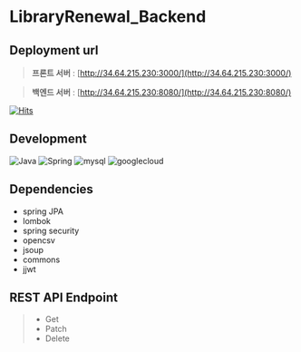 # LibraryRenewal_Backend

## Deployment url

> **프론트 서버** : [http://34.64.215.230:3000/](http://34.64.215.230:3000/)<br>

> **백엔드 서버** : [http://34.64.215.230:8080/](http://34.64.215.230:8080/)<br>

[![Hits](https://hits.seeyoufarm.com/api/count/incr/badge.svg?url=https%3A%2F%2Fgithub.com%2FVoluntain-SKKU%2FLibraryRenewal_backend&count_bg=%2379C83D&title_bg=%23555555&icon=&icon_color=%23E7E7E7&title=hits&edge_flat=false)](https://hits.seeyoufarm.com)

## Development
![Java](https://img.shields.io/badge/java-%23ED8B00.svg?style=for-the-badge&logo=java&logoColor=white)
![Spring](https://img.shields.io/badge/spring-%236DB33F.svg?style=for-the-badge&logo=spring&logoColor=white)
![mysql](https://img.shields.io/badge/mysql-4479A1?style=for-the-badge&logo=mariadb&logoColor=white)
![googlecloud](https://img.shields.io/badge/googlecloud-4285F4.svg?style=for-the-badge&logo=googlecloud&logoColor=white)

## Dependencies
- spring JPA
- lombok
- spring security
- opencsv
- jsoup
- commons
- jjwt

## REST API Endpoint
> - Get
> - Patch
> - Delete
